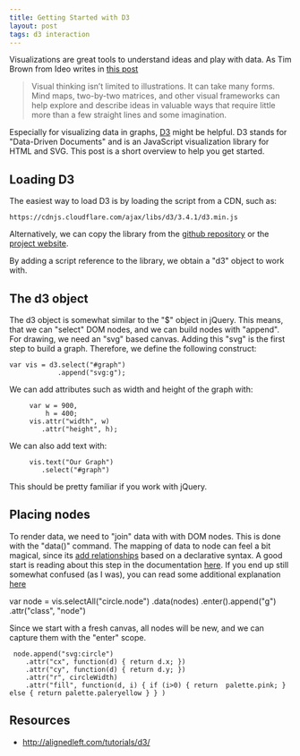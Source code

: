 ```yaml
---
title: Getting Started with D3
layout: post
tags: d3 interaction
---
```

Visualizations are great tools to understand ideas and play with data. As Tim Brown from Ideo writes in [this post](http://designthinking.ideo.com/?p=1294)

<blockquote lang="en"><p>Visual thinking isn’t limited to illustrations. It can take many forms. Mind maps, two-by-two matrices, and other visual frameworks can help explore and describe ideas in valuable ways that require little more than a few straight lines and some imagination.</p></blockquote>

Especially for visualizing data in graphs, [D3](http://d3js.org/) might be helpful. D3 stands for "Data-Driven Documents" and is an JavaScript visualization library for HTML and SVG. This post is a short overview to help you get started.

## Loading D3

The easiest way to load D3 is by loading the script from a CDN, such as:

    https://cdnjs.cloudflare.com/ajax/libs/d3/3.4.1/d3.min.js

Alternatively, we can copy the library from the [github repository](https://github.com/mbostock/d3) or the [project website](http://d3js.org).

By adding a script reference to the library, we obtain a "d3" object to work with.

## The d3 object

The d3 object is somewhat similar to the "$" object in jQuery. This means, that we can "select" DOM nodes, and we can build nodes with "append". For drawing, we need an "svg" based canvas. Adding this "svg" is the first step to build a graph. Therefore, we define the following construct:

    var vis = d3.select("#graph")
                .append("svg:g");

We can add attributes such as width and height of the graph with:

         var w = 900,
             h = 400;
         vis.attr("width", w)
            .attr("height", h);

We can also add text with:

         vis.text("Our Graph")
            .select("#graph")

This should be pretty familiar if you work with jQuery.

## Placing nodes

To render data, we need to "join" data with with DOM nodes. This is done with the "data()" command. The mapping of data to node can feel a bit magical, since its [add relationships](http://bost.ocks.org/mike/join/) based on a declarative syntax. A good start is reading about this step in the documentation [here](https://github.com/mbostock/d3/wiki/Selections#wiki-data). If you end up still somewhat confused (as I was), you can read some additional explanation [here](http://knowledgestockpile.blogspot.de/2012/01/understanding-selectall-data-enter.html)


  var node = vis.selectAll("circle.node")
        .data(nodes)
        .enter().append("g")
        .attr("class", "node")

Since we start with a fresh canvas, all nodes will be new, and we can capture them with the "enter" scope.
  
     node.append("svg:circle")
        .attr("cx", function(d) { return d.x; })
        .attr("cy", function(d) { return d.y; })
        .attr("r", circleWidth)
        .attr("fill", function(d, i) { if (i>0) { return  palette.pink; } else { return palette.paleryellow } } )

## Resources

* http://alignedleft.com/tutorials/d3/
